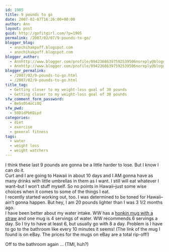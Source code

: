 ```yaml
---
id: 1905
title: 9 pounds to go
date: 2007-02-07T16:26:00+00:00
author: Ann
layout: post
guid: http://gofitgirl.com/?p=1905
permalink: /2007/02/07/9-pounds-to-go/
blogger_blog:
  - annchihakpoff.blogspot.com
  - annchihakpoff.blogspot.com
blogger_author:
  - Annhttp://www.blogger.com/profile/09423686397592539506noreply@blogger.com
  - Annhttp://www.blogger.com/profile/09423686397592539506noreply@blogger.com
blogger_permalink:
  - /2007/02/9-pounds-to-go.html
  - /2007/02/9-pounds-to-go.html
title_tag:
  - Getting closer to my weight-loss goal of 30 pounds
  - Getting closer to my weight-loss goal of 30 pounds
sfw_comment_form_password:
  - BeGsOS4oCi0Q
sfw_pwd:
  - 50D1dPbKQipd
categories:
  - diet
  - exercise
  - general fitness
tags:
  - water
  - weight loss
  - weight watchers
---
```

I think these last 9 pounds are gonna be a little harder to lose. But I know I can do it.  
Curt and I are going to Hawaii in about 10 days and I AM gonna have as many drinks with little umbrellas in them as I want. I still will eat whatever I want&#8211;but I won&#8217;t stuff myself. So no points in Hawaii&#8211;just some wise choices when it comes to some of the things I eat.  
I recently started working out, too. I was determined to be toned for Hawaii&#8211;ain&#8217;t gonna happen. But hey, I am 20 pounds lighter than I was 3 1/2 months ago.  
I have been better about my water intake. WW has a [honkin mug with a straw](http://cgi.ebay.com/Weight-Watchers-32-oz-Water-Intake-Mug-w-Straw-liquid_W0QQitemZ330081173243QQcmdZViewItem#ebayphotohosting) and one mug is 4 servings of water. WW recommends 6 servings a day. So I try to have at least 6, but usually go with 8 a day. Problem is I have to go to the bathroom like every 10 minutes it seems! (The link of the mug I found is on eBay. The prices for the mugs on eBay are a total rip-off!)

Off to the bathroom again &#8230; (TMI, huh?)